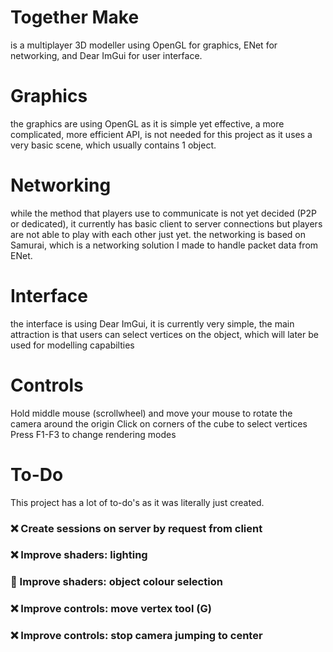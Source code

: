 # Together Make
is a multiplayer 3D modeller using OpenGL for graphics, ENet for networking, and Dear ImGui for user interface.

# Graphics
the graphics are using OpenGL as it is simple yet effective, a more complicated, more efficient API, is not needed for this project as it uses a very basic scene, which usually contains 1 object.

# Networking
while the method that players use to communicate is not yet decided (P2P or dedicated), it currently has basic client to server connections but players are not able to play with each other just yet.
the networking is based on Samurai, which is a networking solution I made to handle packet data from ENet.

# Interface
the interface is using Dear ImGui, it is currently very simple, the main attraction is that users can select vertices on the object, which will later be used for modelling capabilties

# Controls
Hold middle mouse (scrollwheel) and move your mouse to rotate the camera around the origin
Click on corners of the cube to select vertices
Press F1-F3 to change rendering modes

# To-Do
This project has a lot of to-do's as it was literally just created.
### :x: Create sessions on server by request from client
### :x: Improve shaders: lighting
### :construction: Improve shaders: object colour selection
### :x: Improve controls: move vertex tool (G)
### :x: Improve controls: stop camera jumping to center

